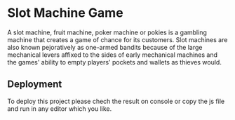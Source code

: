 
# Slot Machine Game

A slot machine, fruit machine, poker machine or pokies is a gambling machine that creates a game of chance for its customers. Slot machines are also known pejoratively as one-armed bandits because of the large mechanical levers affixed to the sides of early mechanical machines and the games' ability to empty players' pockets and wallets as thieves would.


## Deployment

To deploy this project please chech the result on console or copy the js file and run in any editor which you like.  
